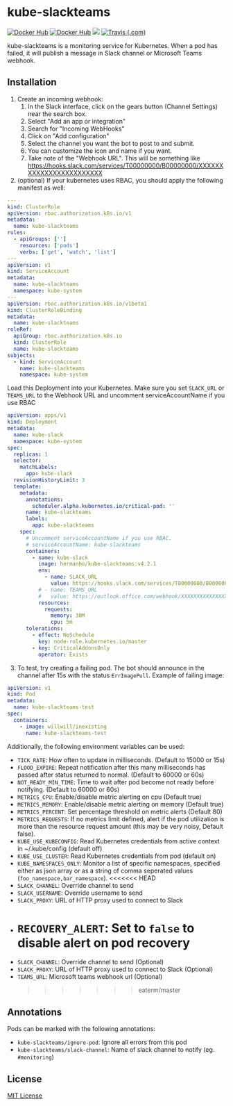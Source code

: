 # kube-slackteams

[![Docker Hub](https://img.shields.io/docker/v/hermanho/kube-slackteams?style=flat-square)](https://hub.docker.com/r/hermanho/kube-slackteams)
[![Docker Hub](https://img.shields.io/docker/image-size/hermanho/kube-slackteams?style=flat-square)](https://hub.docker.com/r/hermanho/kube-slackteams)
[![](https://img.shields.io/docker/pulls/hermanho/kube-slackteams?style=flat-square)](https://hub.docker.com/r/hermanho/kube-slackteams)
[![Travis (.com)](https://img.shields.io/travis/com/hermanho/kube-slack?style=flat-square)](https://travis-ci.com/github/hermanho/kube-slack/)

kube-slackteams is a monitoring service for Kubernetes. When a pod has failed,
it will publish a message in Slack channel or Microsoft Teams webhook.


## Installation

1. Create an incoming webhook:
   1. In the Slack interface, click on the gears button (Channel Settings) near the search box.
   2. Select "Add an app or integration"
   3. Search for "Incoming WebHooks"
   4. Click on "Add configuration"
   5. Select the channel you want the bot to post to and submit.
   6. You can customize the icon and name if you want.
   7. Take note of the "Webhook URL". This will be something like https://hooks.slack.com/services/T00000000/B00000000/XXXXXXXXXXXXXXXXXXXXXXXX
2. (optional) If your kubernetes uses RBAC, you should apply the following manifest as well:

```yml
---
kind: ClusterRole
apiVersion: rbac.authorization.k8s.io/v1
metadata:
  name: kube-slackteams
rules:
  - apiGroups: ['']
    resources: ['pods']
    verbs: ['get', 'watch', 'list']
---
apiVersion: v1
kind: ServiceAccount
metadata:
  name: kube-slackteams
  namespace: kube-system
---
apiVersion: rbac.authorization.k8s.io/v1beta1
kind: ClusterRoleBinding
metadata:
  name: kube-slackteams
roleRef:
  apiGroup: rbac.authorization.k8s.io
  kind: ClusterRole
  name: kube-slackteams
subjects:
  - kind: ServiceAccount
    name: kube-slackteams
    namespace: kube-system
```

Load this Deployment into your Kubernetes. Make sure you set `SLACK_URL` or `TEAMS_URL` to the Webhook URL and uncomment serviceAccountName if you use RBAC

```yml
apiVersion: apps/v1
kind: Deployment
metadata:
  name: kube-slack
  namespace: kube-system
spec:
  replicas: 1
  selector:
    matchLabels:
      app: kube-slack
  revisionHistoryLimit: 3
  template:
    metadata:
      annotations:
        scheduler.alpha.kubernetes.io/critical-pod: ''
      name: kube-slackteams
      labels:
        app: kube-slackteams
    spec:
      # Uncomment serviceAccountName if you use RBAC.
      # serviceAccountName: kube-slackteams
      containers:
        - name: kube-slack
          image: hermanho/kube-slackteams:v4.2.1
          env:
            - name: SLACK_URL
              value: https://hooks.slack.com/services/T00000000/B00000000/XXXXXXXXXXXXXXXXXXXXXXXX
          # - name: TEAMS_URL
          #   value: https://outlook.office.com/webhook/XXXXXXXXXXXXXXXXXXXXXXXX
          resources:
            requests:
              memory: 30M
              cpu: 5m
      tolerations:
        - effect: NoSchedule
          key: node-role.kubernetes.io/master
        - key: CriticalAddonsOnly
          operator: Exists
```

3. To test, try creating a failing pod. The bot should announce in the channel after 15s with the status `ErrImagePull`. Example of failing image:

```yml
apiVersion: v1
kind: Pod
metadata:
  name: kube-slackteams-test
spec:
  containers:
    - image: willwill/inexisting
      name: kube-slackteams-test
```

Additionally, the following environment variables can be used:

- `TICK_RATE`: How often to update in milliseconds. (Default to 15000 or 15s)
- `FLOOD_EXPIRE`: Repeat notification after this many milliseconds has passed after status returned to normal. (Default to 60000 or 60s)
- `NOT_READY_MIN_TIME`: Time to wait after pod become not ready before notifying. (Default to 60000 or 60s)
- `METRICS_CPU`: Enable/disable metric alerting on cpu (Default true)
- `METRICS_MEMORY`: Enable/disable metric alerting on memory (Default true)
- `METRICS_PERCENT`: Set percentage threshold on metric alerts (Default 80)
- `METRICS_REQUESTS`: If no metrics limit defined, alert if the pod utilization is more than the resource request amount (this may be very noisy, Default false).
- `KUBE_USE_KUBECONFIG`: Read Kubernetes credentials from active context in ~/.kube/config (default off)
- `KUBE_USE_CLUSTER`: Read Kubernetes credentials from pod (default on)
- `KUBE_NAMESPACES_ONLY`: Monitor a list of specific namespaces, specified either as json array or as a string of comma seperated values (`foo_namespace,bar_namespace`).
  <<<<<<< HEAD
- `SLACK_CHANNEL`: Override channel to send
- `SLACK_USERNAME`: Override username to send
- `SLACK_PROXY`: URL of HTTP proxy used to connect to Slack
- # `RECOVERY_ALERT`: Set to `false` to disable alert on pod recovery
- `SLACK_CHANNEL`: Override channel to send (Optional)
- `SLACK_PROXY`: URL of HTTP proxy used to connect to Slack (Optional)
- `TEAMS_URL`: Microsoft teams webhook url (Optional)
  > > > > > > > eaterm/master

## Annotations

Pods can be marked with the following annotations:

- `kube-slackteams/ignore-pod`: Ignore all errors from this pod
- `kube-slackteams/slack-channel`: Name of slack channel to notify (eg. `#monitoring`)

## License

[MIT License](LICENSE)
